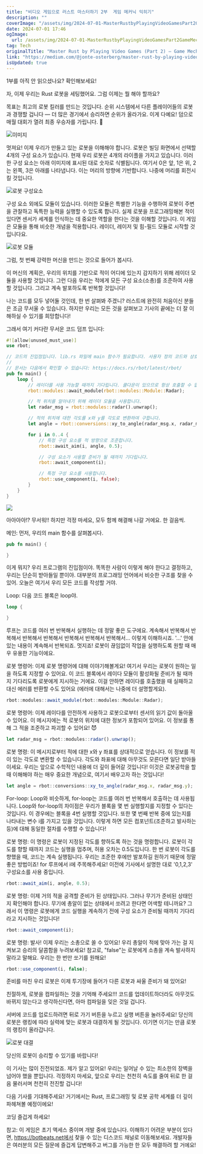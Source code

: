 ```yaml
---
title: "비디오 게임으로 러스트 마스터하기 2부  게임 메커닉 익히기"
description: ""
coverImage: "/assets/img/2024-07-01-MasterRustbyPlayingVideoGamesPart2GameMechanics_0.png"
date: 2024-07-01 17:46
ogImage:
  url: /assets/img/2024-07-01-MasterRustbyPlayingVideoGamesPart2GameMechanics_0.png
tag: Tech
originalTitle: "Master Rust by Playing Video Games (Part 2) — Game Mechanics"
link: "https://medium.com/@jonte-osterberg/master-rust-by-playing-video-games-part-2-game-mechanics-110173e9986a"
isUpdated: true
---
```


1부를 아직 안 읽으셨나요? 확인해보세요!

자, 이제 우리는 Rust 로봇을 세팅했어요. 그럼 이제는 뭘 해야 할까요?

목표는 최고의 로봇 킬러를 만드는 것입니다. 순위 시스템에서 다른 플레이어들의 로봇과 경쟁할 겁니다 — 더 많은 경기에서 승리하면 순위가 올라가요. 이게 다예요! 덤으로 매월 대회가 열려 최종 우승자를 가립니다. 👑

![이미지](/assets/img/2024-07-01-MasterRustbyPlayingVideoGamesPart2GameMechanics_0.png)

<div class="content-ad"></div>

멋져요! 이제 우리가 만들고 있는 로봇을 이해해야 합니다. 로봇은 빌딩 화면에서 선택할 4개의 구성 요소가 있습니다. 현재 우리 로봇은 4개의 라이플을 가지고 있습니다. 이러한 구성 요소는 아래 이미지에 표시된 대로 숫자로 식별됩니다. 여기서 0은 앞, 1은 위, 2는 왼쪽, 3은 아래를 나타냅니다. 이는 머리의 방향에 기반합니다. 나중에 머리를 회전시킬 것입니다.

![로봇 구성요소](/assets/img/2024-07-01-MasterRustbyPlayingVideoGamesPart2GameMechanics_1.png)

구성 요소 외에도 모듈이 있습니다. 이러한 모듈은 특별한 기능을 수행하여 로봇이 주변을 관찰하고 독특한 능력을 실행할 수 있도록 합니다. 실제 로봇을 프로그래밍해본 적이 있다면 센서가 세계를 인식하는 데 중요한 역할을 한다는 것을 이해할 것입니다. 이 게임은 모듈을 통해 비슷한 개념을 적용합니다. 레이더, 레이저 및 힘-필드 모듈로 시작할 것입니다요.

![로봇 모듈](/assets/img/2024-07-01-MasterRustbyPlayingVideoGamesPart2GameMechanics_2.png)

<div class="content-ad"></div>

그럼, 첫 번째 강력한 머신을 만드는 것으로 들어가 봅시다.

이 머신의 계획은, 우리의 위치를 기반으로 적이 어디에 있는지 감지하기 위해 레이더 모듈을 사용할 것입니다. 그런 다음 우리는 적에게 모든 구성 요소(소총)를 조준하여 사용할 것입니다. 그리고 계속 발포하도록 반복할 것입니다!

나는 코드를 모두 넣어둘 것인데, 한 번 살펴봐 주겠니? 러스트에 완전히 처음이신 분들은 조금 무서울 수 있습니다. 하지만 우리는 모든 것을 살펴보고 기사의 끝에는 더 잘 이해하실 수 있기를 희망합니다!

그래서 여기 커다란 무서운 코드 덤프 입니다:

<div class="content-ad"></div>

```rust
#![allow(unused_must_use)]
use rbot;

// 코드의 진입점입니다. lib.rs 파일에 main 함수가 필요합니다. 사용자 정의 코드와 상호작용하는 게임의 인터페이스로 작동합니다. 새 파일, 모듈을 생성하고 온라인 패키지를 사용하십시오. 코드는 WebAssembly로 컴파일되어야 합니다.
//
// 문서는 다음에서 확인할 수 있습니다: https://docs.rs/rbot/latest/rbot/
pub fn main() {
    loop {
        // 레이더를 사용 가능할 때까지 기다립니다. 쿨다운이 있으므로 항상 호출할 수 없습니다. await_module을 사용하여 준비되었음을 확인합니다.
        rbot::modules::await_module(rbot::modules::Module::Radar);

        // 적 위치를 알아내기 위해 레이더 모듈을 사용합니다.
        let radar_msg = rbot::modules::radar().unwrap();

        // 적의 위치에 대한 각도를 x와 y를 각도로 변환하여 구합니다.
        let angle = rbot::conversions::xy_to_angle(radar_msg.x, radar_msg.y);

        for i in 0..4 {
            // 특정 구성 요소를 적 방향으로 조준합니다.
            rbot::await_aim(i, angle, 0.5);

            // 구성 요소가 사용할 준비가 될 때까지 기다립니다.
            rbot::await_component(i);

            // 특정 구성 요소를 사용합니다.
            rbot::use_component(i, false);
        }
    }
}
```

<img src="https://miro.medium.com/v2/resize:fit:1152/1*hDUUgh1Dy2iWkOXtpkviBQ.gif" />

아아아아!? 무서워!! 하지만 걱정 마세요, 모두 함께 해결해 나갈 거에요. 한 걸음씩.

메인: 먼저, 우리의 main 함수를 살펴봅시다.

<div class="content-ad"></div>

```rust
pub fn main() {

}
```

이게 뭐지? 우리 프로그램의 진입점이야. 똑똑한 사람이 이렇게 해야 한다고 결정하고, 우리는 단순히 받아들일 뿐이야. 대부분의 프로그래밍 언어에서 비슷한 구조를 찾을 수 있어. 오늘은 여기서 우리 모든 코드를 작성할 거야.

Loop: 다음 코드 블록은 loop야.

```rust
loop {

}
```

<div class="content-ad"></div>

루프는 코드를 여러 번 반복해서 실행하는 데 정말 좋은 도구에요. 계속해서 반복해서 반복해서 반복해서 반복해서 반복해서 반복해서 반복해서… 이렇게 이해하시죠. '...' 안에 있는 내용이 계속해서 반복되죠. 멋지죠! 로봇이 끊임없이 작업을 실행하도록 원할 때 매우 유용한 기능이에요.

로봇 명령어: 이제 로봇 명령어에 대해 이야기해볼게요! 여기서 우리는 로봇이 원하는 일을 하도록 지정할 수 있어요. 이 코드 블록에서 레이다 모듈이 활성화될 준비가 될 때까지 기다리도록 로봇에게 지시하는 거에요. 이걸 안하면 레이다를 호출했을 때 실패하고 대신 에러를 반환할 수도 있어요 (에러에 대해서는 나중에 더 설명할게요).

```js
rbot::modules::await_module(rbot::modules::Module::Radar);
```

로봇 명령어: 이제 레이다를 안전하게 사용하고 로봇으로부터 센서의 읽기 값이 돌아올 수 있어요. 이 메시지에는 적 로봇의 위치에 대한 정보가 포함되어 있어요. 이 정보를 통해 그 적을 조준하고 파괴할 수 있어요! 😈

<div class="content-ad"></div>

```js
let radar_msg = rbot::modules::radar().unwrap();
```

로봇 명령: 이 메시지로부터 적에 대한 x와 y 좌표를 상대적으로 얻습니다. 이 정보를 적이 있는 각도로 변환할 수 있습니다. 각도와 좌표에 대해 아무것도 모른다면 일단 받아들이세요. 우리는 앞으로 수학적인 내용에 더 깊이 들어갈 것입니다! 이것은 로봇공학을 할 때 이해해야 하는 매우 중요한 개념으로, 여기서 배우고자 하는 것입니다!

```js
let angle = rbot::conversions::xy_to_angle(radar_msg.x, radar_msg.y);
```

For-loop: Loop와 비슷하게, for-loop는 코드를 여러 번 반복해서 호출하는 데 사용됩니다. Loop와 for-loop의 차이점은 우리가 블록을 몇 번 실행할지를 지정할 수 있다는 것입니다. 이 경우에는 블록을 4번 실행할 것입니다. 또한 몇 번째 반복 중에 있는지를 나타내는 변수 i를 가지고 있을 것입니다. 이렇게 하면 모든 컴포넌트(조준하고 발사하는 등)에 대해 동일한 절차를 수행할 수 있습니다!

<div class="content-ad"></div>

로봇 명령: 이 명령은 로봇이 지정된 각도를 향하도록 하는 것을 명령합니다. 로봇이 각도를 향할 때까지 코드는 실행을 멈추며, 허용 오차는 0.5도입니다. 한 번 로봇이 각도를 향했을 때, 코드는 계속 실행됩니다. 우리는 조준한 후에만 발포하길 원하기 때문에 정말 좋은 방법이죠! for 루프에서 i에 주목해주세요! 이전에 기사에서 설명한 대로 '0,1,2,3' 구성요소를 사용 중입니다.

```js
rbot::await_aim(i, angle, 0.5);
```

로봇 명령: 이제 거의 적을 공격할 준비가 된 상태입니다. 그러나 무기가 준비된 상태인지 확인해야 합니다. 무기에 총알이 없는 상태에서 쏘려고 한다면 어색할 테니까요? 그래서 이 명령은 로봇에게 코드 실행을 계속하기 전에 구성 요소가 준비될 때까지 기다리라고 지시하는 것입니다!

```js
rbot::await_component(i);
```

<div class="content-ad"></div>

로봇 명령: 발사! 이제 우리는 소총으로 쏠 수 있어요! 우리 총알이 적에 맞아 가는 걸 지켜보고 승리의 달콤함을 누려보세요! 참고로, "false"는 로봇에게 소총을 계속 발사하지 말라고 말해요. 우리는 한 번만 쏘기를 원해요!

```js
rbot::use_component(i, false);
```

준비를 마친 우리 로봇은 이제 투기장에 들어가 다른 로봇과 싸울 준비가 돼 있어요!

친절하게, 로봇을 컴파일하는 것을 기억해 주세요!!! 코드를 업데이트하더라도 아무것도 바뀌지 않는다고 생각하신다면, 아마 컴파일을 잊은 것일 겁니다.

<div class="content-ad"></div>

서버에 코드를 업로드하려면 뒤로 가기 버튼을 누르고 실행 버튼을 눌러주세요! 당신의 로봇은 랭킹에 따라 실력에 맞는 로봇과 대결하게 될 것입니다. 이기면 이기는 만큼 로봇의 랭킹이 올라갑니다.

![로봇 대결](https://miro.medium.com/v2/resize:fit:1152/1*YYOoeiUS00hHvJd9-twJUg.gif)

당신의 로봇이 승리할 수 있기를 바랍니다!

이 기사는 많이 진전되었죠. 제가 알고 있어요! 우리는 일어날 수 있는 최소한의 장벽을 넘어야 했을 뿐입니다. 걱정하지 마세요, 앞으로 우리는 천천히 속도를 줄여 뒤로 한 걸음 물러서며 천천히 전진할 겁니다!

<div class="content-ad"></div>

다음 기사를 기대해주세요! 거기에서는 Rust, 프로그래밍 및 로봇 공학 세계를 더 깊이 파헤쳐볼 예정이에요!

코딩 즐겁게 하세요!

참고: 이 게임은 초기 액세스 중이며 개발 중에 있습니다. 이해하기 어려운 부분이 있다면, https://botbeats.net에서 찾을 수 있는 디스코드 채널로 이동해보세요. 개발자들은 여러분의 모든 질문에 즐겁게 답변해주고 버그를 가능한 한 모두 해결하려 할 거에요!
